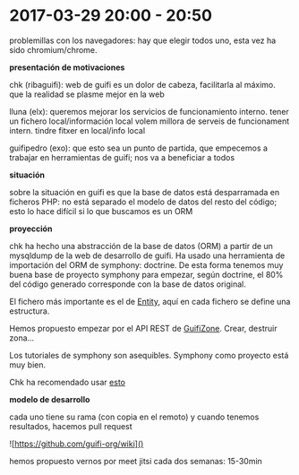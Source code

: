 # 2017-03-29 20:00 - 20:50

problemillas con los navegadores: hay que elegir todos uno, esta vez ha sido chromium/chrome.

**presentación de motivaciones**

chk (ribaguifi): web de guifi es un dolor de cabeza, facilitarla al máximo. que la realidad se plasme mejor en la web

lluna (elx): queremos mejorar los servicios de funcionamiento interno. tener un fichero local/información local
volem millora de serveis de funcionament intern. tindre fitxer en local/info local

guifipedro (exo): que esto sea un punto de partida, que empecemos a trabajar en herramientas de guifi; nos va a beneficiar a todos

**situación**

sobre la situación en guifi es que la base de datos está desparramada en ficheros PHP: no está separado el modelo de datos del resto del código; esto lo hace difícil si lo que buscamos es un ORM

**proyección**

chk ha hecho una abstracción de la base de datos (ORM) a partir de un mysqldump de la web de desarrollo de guifi. Ha usado una herramienta de importación del ORM de symphony: doctrine. De esta forma tenemos muy buena base de proyecto symphony para empezar, según doctrine, el 80% del código generado corresponde con la base de datos original.

El fichero más importante es el de [Entity](https://github.com/guifi-org/guifi-api/tree/master/src/AppBundle/Entity), aquí en cada fichero se define una estructura.

Hemos propuesto empezar por el API REST de [GuifiZone](https://github.com/guifi-org/guifi-api/blob/master/src/AppBundle/Entity/GuifiZone.php). Crear, destruir zona...

Los tutoriales de symphony son asequibles. Symphony como proyecto está muy bien.

Chk ha recomendado usar [esto](http://symfony.com/doc/master/bundles/FOSRestBundle/index.html)

**modelo de desarrollo**

cada uno tiene su rama (con copia en el remoto) y cuando tenemos resultados, hacemos pull request

![https://github.com/guifi-org/wiki]()

hemos propuesto vernos por meet jitsi cada dos semanas: 15-30min
